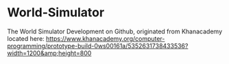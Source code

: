 # World-Simulator
The World Simulator Development on Github, originated from Khanacademy located here: https://www.khanacademy.org/computer-programming/prototype-build-0ws00161a/5352631738433536?width=1200&amp;height=800
